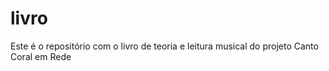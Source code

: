 # livro
Este é o repositório com o livro de teoria e leitura musical do projeto Canto Coral em Rede
